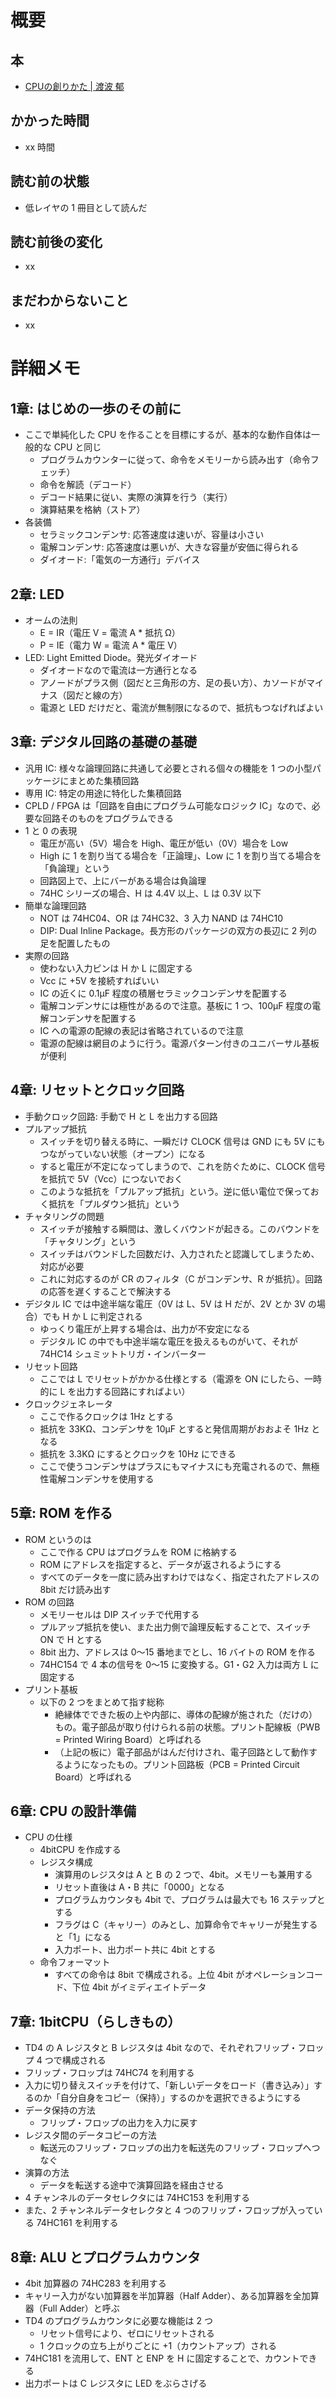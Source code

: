 # 概要

## 本

- [CPUの創りかた | 渡波 郁](https://amzn.to/31iMqeQ)

## かかった時間

- xx 時間

## 読む前の状態

- 低レイヤの 1 冊目として読んだ

## 読む前後の変化

- xx

## まだわからないこと

- xx

# 詳細メモ

## 1章: はじめの一歩のその前に

- ここで単純化した CPU を作ることを目標にするが、基本的な動作自体は一般的な CPU と同じ
  - プログラムカウンターに従って、命令をメモリーから読み出す（命令フェッチ）
  - 命令を解読（デコード）
  - デコード結果に従い、実際の演算を行う（実行）
  - 演算結果を格納（ストア）
- 各装備
  - セラミックコンデンサ: 応答速度は速いが、容量は小さい
  - 電解コンデンサ: 応答速度は悪いが、大きな容量が安価に得られる
  - ダイオード:「電気の一方通行」デバイス

## 2章: LED

- オームの法則
  - E = IR（電圧 V = 電流 A * 抵抗 Ω）
  - P = IE（電力 W = 電流 A * 電圧 V）
- LED: Light Emitted Diode。発光ダイオード
  - ダイオードなので電流は一方通行となる
  - アノードがプラス側（図だと三角形の方、足の長い方）、カソードがマイナス（図だと線の方）
  - 電源と LED だけだと、電流が無制限になるので、抵抗もつなげればよい

## 3章: デジタル回路の基礎の基礎

- 汎用 IC: 様々な論理回路に共通して必要とされる個々の機能を 1 つの小型パッケージにまとめた集積回路
- 専用 IC: 特定の用途に特化した集積回路
- CPLD / FPGA は「回路を自由にプログラム可能なロジック IC」なので、必要な回路そのものをプログラムできる
- 1 と 0 の表現
  - 電圧が高い（5V）場合を High、電圧が低い（0V）場合を Low
  - High に 1 を割り当てる場合を「正論理」、Low に 1 を割り当てる場合を「負論理」という
  - 回路図上で、上にバーがある場合は負論理
  - 74HC シリーズの場合、H は 4.4V 以上、L は 0.3V 以下
- 簡単な論理回路
  - NOT は 74HC04、OR は 74HC32、3 入力 NAND は 74HC10
  - DIP: Dual Inline Package。長方形のパッケージの双方の長辺に 2 列の足を配置したもの
- 実際の回路
  - 使わない入力ピンは H か L に固定する
  - Vcc に +5V を接続すればいい
  - IC の近くに 0.1μF 程度の積層セラミックコンデンサを配置する
  - 電解コンデンサには極性があるので注意。基板に 1 つ、100μF 程度の電解コンデンサを配置する
  - IC への電源の配線の表記は省略されているので注意
  - 電源の配線は網目のように行う。電源パターン付きのユニバーサル基板が便利

## 4章: リセットとクロック回路

- 手動クロック回路: 手動で H と L を出力する回路
- プルアップ抵抗
  - スイッチを切り替える時に、一瞬だけ CLOCK 信号は GND にも 5V にもつながっていない状態（オープン）になる
  - すると電圧が不定になってしまうので、これを防ぐために、CLOCK 信号を抵抗で 5V（Vcc）につないでおく
  - このような抵抗を「プルアップ抵抗」という。逆に低い電位で保っておく抵抗を「プルダウン抵抗」という
- チャタリングの問題
  - スイッチが接触する瞬間は、激しくバウンドが起きる。このバウンドを「チャタリング」という
  - スイッチはバウンドした回数だけ、入力されたと認識してしまうため、対応が必要
  - これに対応するのが CR のフィルタ（C がコンデンサ、R が抵抗）。回路の応答を遅くすることで解決する
- デジタル IC では中途半端な電圧（0V は L、5V は H だが、2V とか 3V の場合）でも H か L に判定される
  - ゆっくり電圧が上昇する場合は、出力が不安定になる
  - デジタル IC の中でも中途半端な電圧を扱えるものがいて、それが 74HC14 シュミットトリガ・インバーター
- リセット回路
  - ここでは L でリセットがかかる仕様とする（電源を ON にしたら、一時的に L を出力する回路にすればよい）
- クロックジェネレータ
  - ここで作るクロックは 1Hz とする
  - 抵抗を 33KΩ、コンデンサを 10μF とすると発信周期がおおよそ 1Hz となる
  - 抵抗を 3.3KΩ にするとクロックを 10Hz にできる
  - ここで使うコンデンサはプラスにもマイナスにも充電されるので、無極性電解コンデンサを使用する

## 5章: ROM を作る

- ROM というのは
  - ここで作る CPU はプログラムを ROM に格納する
  - ROM にアドレスを指定すると、データが返されるようにする
  - すべてのデータを一度に読み出すわけではなく、指定されたアドレスの 8bit だけ読み出す
- ROM の回路
  - メモリーセルは DIP スイッチで代用する
  - プルアップ抵抗を使い、また出力側で論理反転することで、スイッチ ON で H とする
  - 8bit 出力、アドレスは 0〜15 番地までとし、16 バイトの ROM を作る
  - 74HC154 で 4 本の信号を 0〜15 に変換する。G1・G2 入力は両方 L に固定する
- プリント基板
  - 以下の 2 つをまとめて指す総称
    - 絶縁体でできた板の上や内部に、導体の配線が施された（だけの）もの。電子部品が取り付けられる前の状態。プリント配線板（PWB = Printed Wiring Board）と呼ばれる
    - （上記の板に）電子部品がはんだ付けされ、電子回路として動作するようになったもの。プリント回路板（PCB = Printed Circuit Board）と呼ばれる

## 6章: CPU の設計準備

- CPU の仕様
  - 4bitCPU を作成する
  - レジスタ構成
    - 演算用のレジスタは A と B の 2 つで、4bit。メモリーも兼用する
    - リセット直後は A・B 共に「0000」となる
    - プログラムカウンタも 4bit で、プログラムは最大でも 16 ステップとする
    - フラグは C（キャリー）のみとし、加算命令でキャリーが発生すると「1」になる
    - 入力ポート、出力ポート共に 4bit とする
  - 命令フォーマット
    - すべての命令は 8bit で構成される。上位 4bit がオペレーションコード、下位 4bit がイミディエイトデータ

## 7章: 1bitCPU（らしきもの）

- TD4 の A レジスタと B レジスタは 4bit なので、それぞれフリップ・フロップ 4 つで構成される
- フリップ・フロップは 74HC74 を利用する
- 入力に切り替えスイッチを付けて、「新しいデータをロード（書き込み）」するのか「自分自身をコピー（保持）」するのかを選択できるようにする
- データ保持の方法
  - フリップ・フロップの出力を入力に戻す
- レジスタ間のデータコピーの方法
  - 転送元のフリップ・フロップの出力を転送先のフリップ・フロップへつなぐ
- 演算の方法
  - データを転送する途中で演算回路を経由させる
- 4 チャンネルのデータセレクタには 74HC153 を利用する
- また、2 チャンネルデータセレクタと 4 つのフリップ・フロップが入っている 74HC161 を利用する

## 8章: ALU とプログラムカウンタ

- 4bit 加算器の 74HC283 を利用する
- キャリー入力がない加算器を半加算器（Half Adder）、ある加算器を全加算器（Full Adder）と呼ぶ
- TD4 のプログラムカウンタに必要な機能は 2 つ
  - リセット信号により、ゼロにリセットされる
  - 1 クロックの立ち上がりごとに +1（カウントアップ）される
- 74HC181 を流用して、ENT と ENP を H に固定することで、カウントできる
- 出力ポートは C レジスタに LED をぶらさげる
